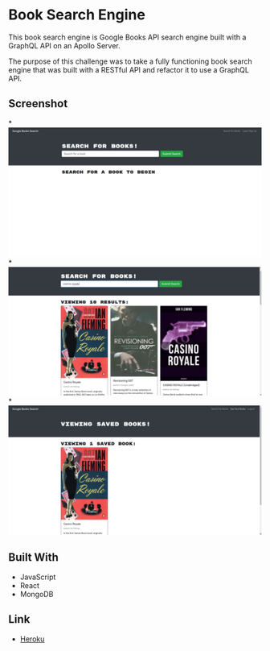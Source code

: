 # Book Search Engine

This book search engine is Google Books API search engine built with a GraphQL API on an Apollo Server. 

The purpose of this challenge was to take a fully functioning book search engine that was built with a RESTful API and refactor it to use a GraphQL API.

## Screenshot
*![Book Search Engine Screen Shot](./assets/bookSearchPic1.png)
*![Book Search Engine Screen Shot](./assets/bookSearchPic2.png)
*![Book Search Engine Screen Shot](./assets/bookSearchPic3.png)

## Built With
* JavaScript
* React
* MongoDB

## Link
* [Heroku](https://sleepy-woodland-19590.herokuapp.com/)